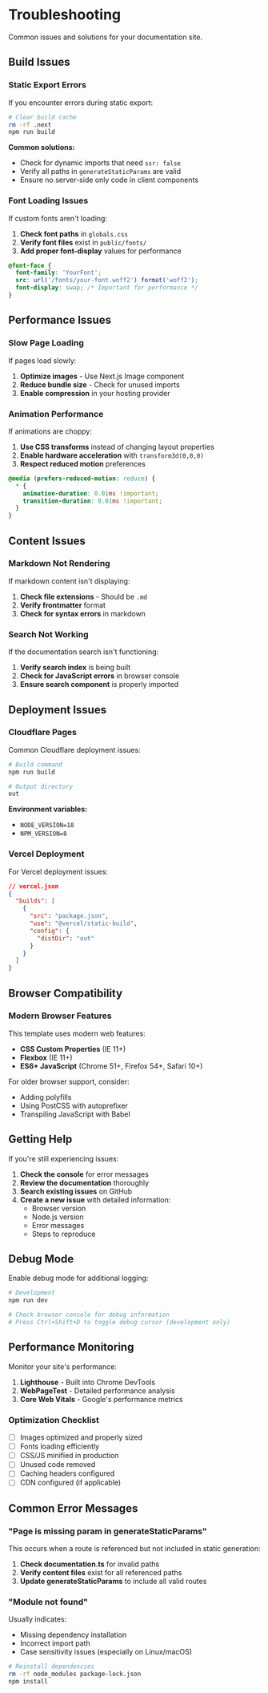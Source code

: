 # Troubleshooting

Common issues and solutions for your documentation site.

## Build Issues

### Static Export Errors

If you encounter errors during static export:

```bash
# Clear build cache
rm -rf .next
npm run build
```

**Common solutions:**

- Check for dynamic imports that need `ssr: false`
- Verify all paths in `generateStaticParams` are valid
- Ensure no server-side only code in client components

### Font Loading Issues

If custom fonts aren't loading:

1. **Check font paths** in `globals.css`
2. **Verify font files** exist in `public/fonts/`
3. **Add proper font-display** values for performance

```css
@font-face {
  font-family: 'YourFont';
  src: url('/fonts/your-font.woff2') format('woff2');
  font-display: swap; /* Important for performance */
}
```

## Performance Issues

### Slow Page Loading

If pages load slowly:

1. **Optimize images** - Use Next.js Image component
2. **Reduce bundle size** - Check for unused imports
3. **Enable compression** in your hosting provider

### Animation Performance

If animations are choppy:

1. **Use CSS transforms** instead of changing layout properties
2. **Enable hardware acceleration** with `transform3d(0,0,0)`
3. **Respect reduced motion** preferences

```css
@media (prefers-reduced-motion: reduce) {
  * {
    animation-duration: 0.01ms !important;
    transition-duration: 0.01ms !important;
  }
}
```

## Content Issues

### Markdown Not Rendering

If markdown content isn't displaying:

1. **Check file extensions** - Should be `.md`
2. **Verify frontmatter** format
3. **Check for syntax errors** in markdown

### Search Not Working

If the documentation search isn't functioning:

1. **Verify search index** is being built
2. **Check for JavaScript errors** in browser console
3. **Ensure search component** is properly imported

## Deployment Issues

### Cloudflare Pages

Common Cloudflare deployment issues:

```bash
# Build command
npm run build

# Output directory
out
```

**Environment variables:**

- `NODE_VERSION=18`
- `NPM_VERSION=8`

### Vercel Deployment

For Vercel deployment issues:

```json
// vercel.json
{
  "builds": [
    {
      "src": "package.json",
      "use": "@vercel/static-build",
      "config": {
        "distDir": "out"
      }
    }
  ]
}
```

## Browser Compatibility

### Modern Browser Features

This template uses modern web features:

- **CSS Custom Properties** (IE 11+)
- **Flexbox** (IE 11+)
- **ES6+ JavaScript** (Chrome 51+, Firefox 54+, Safari 10+)

For older browser support, consider:

- Adding polyfills
- Using PostCSS with autoprefixer
- Transpiling JavaScript with Babel

## Getting Help

If you're still experiencing issues:

1. **Check the console** for error messages
2. **Review the documentation** thoroughly
3. **Search existing issues** on GitHub
4. **Create a new issue** with detailed information:
   - Browser version
   - Node.js version
   - Error messages
   - Steps to reproduce

## Debug Mode

Enable debug mode for additional logging:

```bash
# Development
npm run dev

# Check browser console for debug information
# Press Ctrl+Shift+D to toggle debug cursor (development only)
```

## Performance Monitoring

Monitor your site's performance:

1. **Lighthouse** - Built into Chrome DevTools
2. **WebPageTest** - Detailed performance analysis
3. **Core Web Vitals** - Google's performance metrics

### Optimization Checklist

- [ ] Images optimized and properly sized
- [ ] Fonts loading efficiently
- [ ] CSS/JS minified in production
- [ ] Unused code removed
- [ ] Caching headers configured
- [ ] CDN configured (if applicable)

## Common Error Messages

### "Page is missing param in generateStaticParams"

This occurs when a route is referenced but not included in static generation:

1. **Check documentation.ts** for invalid paths
2. **Verify content files** exist for all referenced paths
3. **Update generateStaticParams** to include all valid routes

### "Module not found"

Usually indicates:

- Missing dependency installation
- Incorrect import path
- Case sensitivity issues (especially on Linux/macOS)

```bash
# Reinstall dependencies
rm -rf node_modules package-lock.json
npm install
```
